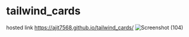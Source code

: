 # tailwind_cards
hosted link https://ajit7568.github.io/tailwind_cards/
![Screenshot (104)](https://github.com/ajit7568/tailwind_cards/assets/104454960/2fa6c2e9-73e3-4cba-8b62-8dc8dc3ffb01)
